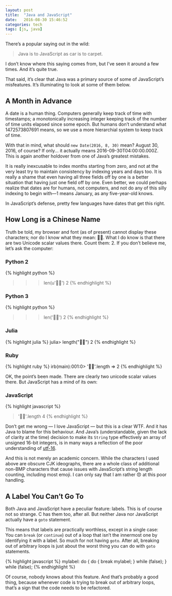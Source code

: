 ```yaml
---
layout: post
title:  "Java and JavaScript"
date:   2016-08-30 15:46:52
categories: tech
tags: [js, java]
---
```


There’s a popular saying out in the wild:

> Java is to JavaScript as car is to carpet.

I don’t know where this saying comes from, but I’ve seen it around a few times.
And it’s quite true.

That said, it’s clear that Java was a primary source of some of JavaScript’s
misfeatures. It’s illuminating to look at some of them below.

## A Month in Advance

A date is a human thing. Computers generally keep track of time with timestamps;
a monotonically increasing integer keeping track of the number of time units
elapsed since some epoch. But humans don’t understand what 1472573807691 means,
so we use a more hierarchial system to keep track of time.

With that in mind, what should `new Date(2016, 8, 30)` mean? August 30, 2016, of
course? If only... it actually means 2016-09-30T04:00:00.000Z. This is again
another holdover from one of Java’s greatest mistakes.

It is really inexcusable to index months starting from zero, and not at the very
least try to maintain consistency by indexing years and days too. It is really a
shame that even having all three fields off by one is a better situation that
having just one field off by one. Even better, we could perhaps realize that
dates are for humans, not computers, and not do any of this silly indexing to
begin with—1 means January, as any five-year-old knows.

In JavaScript’s defense, pretty few languages have dates that get this right.

## How Long is a Chinese Name

Truth be told, my browser and font (as of present) cannot display these
characters; nor do I know what they mean: 𠀀𠀗. What I do know is that there are
two Unicode scalar values there. Count them: 2. If you don’t believe me, let’s
ask the computer:

### Python 2

{% highlight python %}
>>> len(u'𠀀𠀗')
2
{% endhighlight %}

### Python 3

{% highlight python %}
>>> len('𠀀𠀗')
2
{% endhighlight %}

### Julia

{% highlight julia %}
julia> length("𠀀𠀗")
2
{% endhighlight %}

### Ruby

{% highlight ruby %}
irb(main):001:0> '𠀀𠀗'.length
=> 2
{% endhighlight %}

OK, the point’s been made. There are clearly two unicode scalar values there.
But JavaScript has a mind of its own:

### JavaScript

{% highlight javascript %}
> '𠀀𠀗'.length
4
{% endhighlight %}

Don’t get me wrong — I love JavaScript — but this is a clear WTF. And it has
Java to blame for this behaviour. And Java’s (understandable, given the lack of
clarity at the time) decision to make its `String` type effectively an array of
unsigned 16-bit integers, is in many ways a reflection of the poor understanding
of [utf-16].

And this is not merely an academic concern. While the characters I used above
are obscure CJK ideographs, there are a whole class of additional non-BMP
characters that cause issues with JavaScript’s string length counting, including
most emoji. I can only say that I am rather 😞 at this poor handling.

## A Label You Can’t Go To

Both Java and JavaScript have a peculiar feature: labels. This is of course not
so strange. C has them too, after all. But neither Java nor JavaScript actually
have a `goto` statement.

This means that labels are practically worthless, except in a single case: You
can `break` (or `continue`) out of a loop that isn’t the innermost one by
identifying it with a label. So much for not having `goto`. After all, breaking
out of arbitrary loops is just about the worst thing you can do with `goto`
statements.

{% highlight javascript %}
mylabel: do {
  do {
    break mylabel;
  } while (false);
} while (false);
{% endhighlight %}

Of course, nobody knows about this feature. And that’s probably a good thing,
because whenever code is trying to break out of arbitrary loops, that’s a sign
that the code needs to be refactored.

[utf-16]: http://programmers.stackexchange.com/questions/102205/should-utf-16-be-considered-harmful
